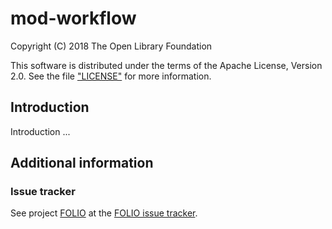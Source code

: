 # mod-workflow

Copyright (C) 2018 The Open Library Foundation

This software is distributed under the terms of the Apache License, Version 2.0.
See the file ["LICENSE"](LICENSE) for more information.

## Introduction

Introduction ...

## Additional information

### Issue tracker

See project [FOLIO](https://issues.folio.org/browse/FOLIO)
at the [FOLIO issue tracker](https://dev.folio.org/guidelines/issue-tracker/).

